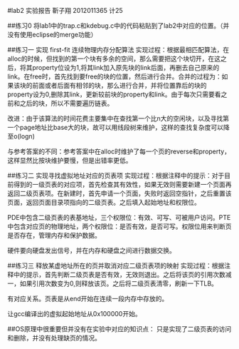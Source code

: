 #lab2 实验报告
靳子翔  2012011365 计25

##练习0
将lab1中的trap.c和kdebug.c中的代码粘贴到了lab2中对应的位置。（并没有使用eclipse的merge功能）

##练习一  实现 first-fit 连续物理内存分配算法
实现过程：根据最相匹配算法，在alloc的时候，但找到的第一个块有多余的空间，那么需要把这个块切开，在这之后，将其property位设为1,将其link加入原先块的link后面，再删去自己原来的link。在free时，首先找到要free的块的位置，然后进行合并。合并的过程为：如果该块的前面或者后面有相邻的块，那么进行合并，并将位置靠后的块的property设为0,删除其link，更新较前块的property和link。由于每次只需要看之前和之后的块，所以不需要遍历链表。

改进：由于该算法的时间花费主要集中在查找第一个比n大的空闲块，以及寻找第一个page地址比base大的块，故可以用线段树来维护，这样的查找复杂度可以降至o(logn)

与参考答案的不同：参考答案中在alloc时维护了每一个页的reverse和property，这样显然比按块维护要慢，但是出错率更低。

##练习二 实现寻找虚拟地址对应的页表项
实现过程：根据注释中的提示：对于目前得到的一级页表的对应项，首先检查其有效性，如果无效则需要新建一个页面再返回二级页表项。在新建时，首先申请一个页面，失败时返回空指针，之后重置该页面，返回页面目录项指向的二级页表。之后填入起始地址和权限位。

PDE中包含二级页表的表基地址，三个权限位：有效、可写、可被用户访问。PTE中包含对应页的物理地址，两个权限位：是否有效，是否可写。权限位用来判断页是否存在，管理内存和保护数据。

硬件要向硬盘发出信号，并在内存和硬盘之间进行数据交换。

##练习三 释放某虚地址所在的页并取消对应二级页表项的映射
实现过程：根据注释中的提示，首先判断二级页表是否有效，无效则退出。之后将该页的引用次数减一，如果引用次数变为0,则释放该页。之后将二级页表清零，刷新一下TLB。

有对应关系。页表是从end开始在连续一段内存中存放的。

让gcc编译出的虚拟起始地址从0x100000开始。

##OS原理中很重要但并没有在实验中对应的知识点：
只是实现了二级页表的访问和删除，并没有处理缺页的情况。

